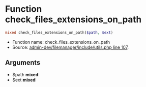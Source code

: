 Function check_files_extensions_on_path
===========================





```php
mixed check_files_extensions_on_path($path, $ext)
```

* Function name: check_files_extensions_on_path
* Source: [admin-dev/filemanager/include/utils.php line 107](https://github.com/PrestaShop/PrestaShop/blob/1.6.0.13/admin-dev/filemanager/include/utils.php#L107).

Arguments
---------

* $path **mixed**
* $ext **mixed**

